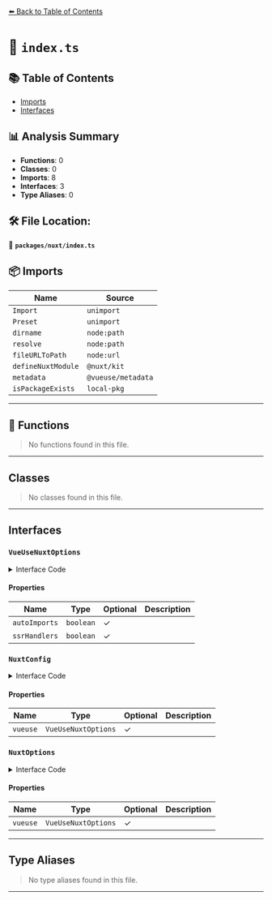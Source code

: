 [⬅️ Back to Table of Contents](../../index.md)

# 📄 `index.ts`

## 📚 Table of Contents

- [Imports](#imports)
- [Interfaces](#interfaces)

## 📊 Analysis Summary

- **Functions**: 0
- **Classes**: 0
- **Imports**: 8
- **Interfaces**: 3
- **Type Aliases**: 0

## 🛠️ File Location:
📂 **`packages/nuxt/index.ts`**

## 📦 Imports

| Name | Source |
|------|--------|
| `Import` | `unimport` |
| `Preset` | `unimport` |
| `dirname` | `node:path` |
| `resolve` | `node:path` |
| `fileURLToPath` | `node:url` |
| `defineNuxtModule` | `@nuxt/kit` |
| `metadata` | `@vueuse/metadata` |
| `isPackageExists` | `local-pkg` |


---

## 🔧 Functions

> No functions found in this file.


---

## Classes

> No classes found in this file.


---

## Interfaces

### `VueUseNuxtOptions`

<details><summary>Interface Code</summary>

```ts
export interface VueUseNuxtOptions {
  /**
   * @default true
   */
  autoImports?: boolean

  /**
   * @experimental
   * @default false
   */
  ssrHandlers?: boolean
}
```
</details>

#### Properties

| Name | Type | Optional | Description |
|------|------|----------|-------------|
| `autoImports` | `boolean` | ✓ |  |
| `ssrHandlers` | `boolean` | ✓ |  |

### `NuxtConfig`

<details><summary>Interface Code</summary>

```ts
interface NuxtConfig {
    vueuse?: VueUseNuxtOptions
  }
```
</details>

#### Properties

| Name | Type | Optional | Description |
|------|------|----------|-------------|
| `vueuse` | `VueUseNuxtOptions` | ✓ |  |

### `NuxtOptions`

<details><summary>Interface Code</summary>

```ts
interface NuxtOptions {
    vueuse?: VueUseNuxtOptions
  }
```
</details>

#### Properties

| Name | Type | Optional | Description |
|------|------|----------|-------------|
| `vueuse` | `VueUseNuxtOptions` | ✓ |  |


---

## Type Aliases

> No type aliases found in this file.


---